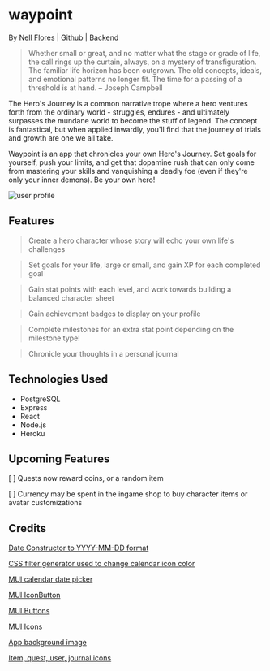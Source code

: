 # waypoint

By [Nell Flores](https://www.linkedin.com/mynetwork/) | [Github](https://github.com/nell-djmf) | [Backend](https://github.com/nell-djmf/waypoint_backend)

> Whether small or great, and no matter what the stage or grade of life, the call rings up the curtain, always, on a mystery of transfiguration.
> The familiar life horizon has been outgrown. The old concepts, ideals, and emotional patterns no longer fit. The time for a passing of a threshold is at hand. – Joseph Campbell

The Hero's Journey is a common narrative trope where a hero ventures forth from the ordinary world - struggles, endures - and ultimately surpasses the mundane world to become the stuff of legend. The concept is fantastical, but when applied inwardly, you'll find that the journey of trials and growth are one we all take.

Waypoint is an app that chronicles your own Hero's Journey. Set goals for yourself, push your limits, and get that dopamine rush that can only come from mastering your skills and vanquishing a deadly foe (even if they're only your inner demons). Be your own hero!

![user profile](https://i.imgur.com/xhnpdHp.png)

## Features

> Create a hero character whose story will echo your own life's challenges

> Set goals for your life, large or small, and gain XP for each completed goal

> Gain stat points with each level, and work towards building a balanced character sheet

> Gain achievement badges to display on your profile

> Complete milestones for an extra stat point depending on the milestone type!

> Chronicle your thoughts in a personal journal

## Technologies Used

- PostgreSQL
- Express
- React
- Node.js
- Heroku

## Upcoming Features

[ ] Quests now reward coins, or a random item

[ ] Currency may be spent in the ingame shop to buy character items or avatar customizations

## Credits

[Date Constructor to YYYY-MM-DD format](https://stackoverflow.com/questions/23593052/format-javascript-date-as-yyyy-mm-dd)

[CSS filter generator used to change calendar icon color](https://codepen.io/sosuke/pen/Pjoqqp)

[MUI calendar date picker](https://mui.com/x/react-date-pickers/getting-started/)

[MUI IconButton](https://mui.com/material-ui/react-button/#icon-button)

[MUI Buttons](https://mui.com/material-ui/react-button/#main-content)

[MUI Icons](https://mui.com/material-ui/material-icons/?query=clear)

[App background image](https://collections.leventhalmap.org/search/commonwealth:3f462s46z)

[Item, quest, user, journal icons](https://icons8.com/)
